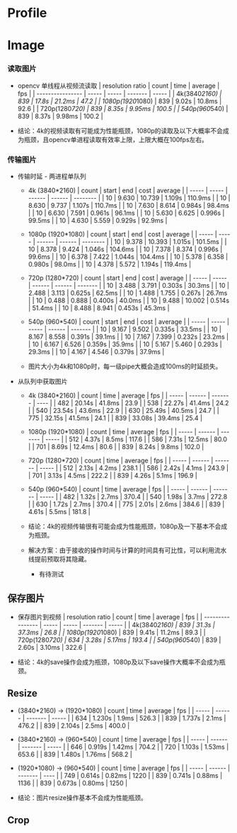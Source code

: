 # Profile

# Image
### 读取图片
- opencv 单线程从视频流读取
    | resolution ratio | count | time  | average |  fps  |
    | ---------------- | ----- | ----- | ------- | ----- |
    |  4k(3840*2160)   |  839  | 17.8s | 21.2ms  | 47.2  |
    | 1080p(1920*1080) |  839  | 9.02s | 10.8ms  | 92.6  |
    |  720p(1280*720)  |  839  | 8.35s | 9.95ms  | 100.5 | 
    |  540p(960*540)   |  839  | 8.37s | 9.98ms  | 100.2 |

- 结论：4k的视频读取有可能成为性能瓶颈，1080p的读取及以下大概率不会成为瓶颈，且opencv单进程读取有效率上限，上限大概在100fps左右。

### 传输图片
- 传输时延 - 两进程单队列
    - 4k (3840*2160)
        | count | start |  end   |  cost  | average  |
        | ----- | ----- | ------ | ------ | -------- |
        |  10   | 9.630 | 10.739 | 1.109s | 110.9ms  |
        |  10   | 8.630 | 9.737  | 1.107s | 110.7ms  |
        |  10   | 7.630 | 8.614  | 0.984s |  98.4ms  |
        |  10   | 6.630 | 7.591  | 0.961s |  96.1ms  |
        |  10   | 5.630 | 6.625  | 0.996s |  99.5ms  |
        |  10   | 4.630 | 5.559  | 0.929s |  92.9ms  |
    
    - 1080p (1920*1080)
        | count | start |  end   |  cost  | average  |
        | ----- | ----- | ------ | ------ | -------- |
        |  10   | 9.378 | 10.393 | 1.015s | 101.5ms  |
        |  10   | 8.378 | 9.424  | 1.046s | 104.6ms  |
        |  10   | 7.378 | 8.374  | 0.996s |  99.6ms  |
        |  10   | 6.378 | 7.422  | 1.044s | 104.4ms  |
        |  10   | 5.378 | 6.358  | 0.980s |  98.0ms  |
        |  10   | 4.378 | 5.572  | 1.194s | 119.4ms  |
    
    - 720p (1280*720)
        | count | start |  end   |  cost  | average |
        | ----- | ----- | ------ | ------ | ------- |
        |  10   | 3.488 | 3.791  | 0.303s | 30.3ms  |
        |  10   | 2.488 | 3.113  | 0.625s | 62.5ms  |
        |  10   | 1.488 | 1.755  | 0.267s | 26.7ms  |
        |  10   | 0.488 | 0.888  | 0.400s | 40.0ms  |
        |  10   | 9.488 | 10.002 | 0.514s | 51.4ms  |
        |  10   | 8.488 | 8.941  | 0.453s | 45.3ms  |

    - 540p (960*540)
        | count | start |  end  |  cost  | average |
        | ----- | ----- | ----- | ------ | ------- |
        |  10   | 9.167 | 9.502 | 0.335s | 33.5ms  |
        |  10   | 8.167 | 8.558 | 0.391s | 39.1ms  |
        |  10   | 7.167 | 7.399 | 0.232s | 23.2ms  |
        |  10   | 6.167 | 6.526 | 0.359s | 35.9ms  |
        |  10   | 5.167 | 5.460 | 0.293s | 29.3ms  |
        |  10   | 4.167 | 4.546 | 0.379s | 37.9ms  |
 
    - 图片大小为4k和1080p时，每一级pipe大概会造成100ms的时延损失。

- 从队列中获取图片
    - 4k (3840*2160)
        | count |  time  | average | fps  |
        | ----- | ------ | ------- | ---- |
        |  482  | 20.14s | 41.8ms  | 23.9 |
        |  538  | 22.27s | 41.4ms  | 24.2 |
        |  540  | 23.54s | 43.6ms  | 22.9 |
        |  630  | 25.49s | 40.5ms  | 24.7 |
        |  775  | 32.15s | 41.5ms  | 24.1 |
        |  839  | 33.08s | 39.4ms  | 25.4 |

    - 1080p (1920*1080)
        | count |  time  | average | fps   |
        | ----- | ------ | ------- | ----- |
        |  512  | 4.37s  | 8.5ms   | 117.6 |
        |  586  | 7.31s  | 12.5ms  | 80.0  |
        |  701  | 8.69s  | 12.4ms  | 80.6  |
        |  839  | 8.24s  | 9.8ms   | 102.0 |
    
    - 720p (1280*720)
        | count |  time  | average |  fps  |
        | ----- | ------ | ------- | ----- |
        |  512  | 2.13s  |  4.2ms  | 238.1 | 
        |  586  | 2.42s  |  4.1ms  | 243.9 |
        |  701  | 3.13s  |  4.5ms  | 222.2 |
        |  839  | 4.26s  |  5.1ms  | 196.9 |

    - 540p (960*540)
        | count |  time  | average |  fps  |
        | ----- | ------ | ------- | ----- |
        |  482  | 1.32s  |  2.7ms  | 370.4 | 
        |  540  | 1.98s  |  3.7ms  | 272.8 |
        |  630  | 1.72s  |  2.7ms  | 370.4 |
        |  775  | 2.01s  |  2.6ms  | 384.6 |
        |  839  | 4.61s  |  5.5ms  | 181.8 |
    
    - 结论：4k的视频传输很有可能会成为性能瓶颈，1080p及一下基本不会成为瓶颈。
    - 解决方案：由于接收的操作时间与计算的时间具有可比性，可以利用流水线提前预取将其隐藏。
        - 有待测试

## 保存图片
- 保存图片到视频
    | resolution ratio | count | time  | average |  fps  |
    | ---------------- | ----- | ----- | ------- | ----- |
    |  4k(3840*2160)   |  839  | 31.3s | 37.3ms  | 26.8  |
    | 1080p(1920*1080) |  839  | 9.41s | 11.2ms  | 89.3  |
    |  720p(1280*720)  |  634  | 3.28s | 5.17ms  | 193.4 |
    |  540p(960*540)   |  839  | 2.60s | 3.10ms  | 322.6 |

- 结论：4k的save操作会成为瓶颈，1080p及以下save操作大概率不会成为瓶颈。

## Resize
- (3840\*2160) -> (1920\*1080)
    | count |  time  | average |  fps  |
    | ----- | ------ | ------- | ----- |
    |  634  | 1.230s |  1.9ms  | 526.3 |
    |  839  | 1.737s |  2.1ms  | 476.2 |
    |  839  | 2.104s |  2.5ms  | 400.0 |
    
- (3840\*2160) -> (960\*540)
    | count |  time  | average |  fps  |
    | ----- | ------ | ------- | ----- |
    |  646  | 0.919s | 1.42ms  | 704.2 |
    |  720  | 1.103s | 1.53ms  | 653.6 |
    |  839  | 1.480s | 1.76ms  | 568.2 |

- (1920\*1080) -> (960\*540)
    | count |  time  | average | fps  |
    | ----- | ------ | ------- | ---- |
    |  749  | 0.614s | 0.82ms  | 1220 |
    |  839  | 0.741s | 0.88ms  | 1136 |
    |  839  | 0.673s | 0.80ms  | 1250 |

- 结论：图片resize操作基本不会成为性能瓶颈。


## Crop

